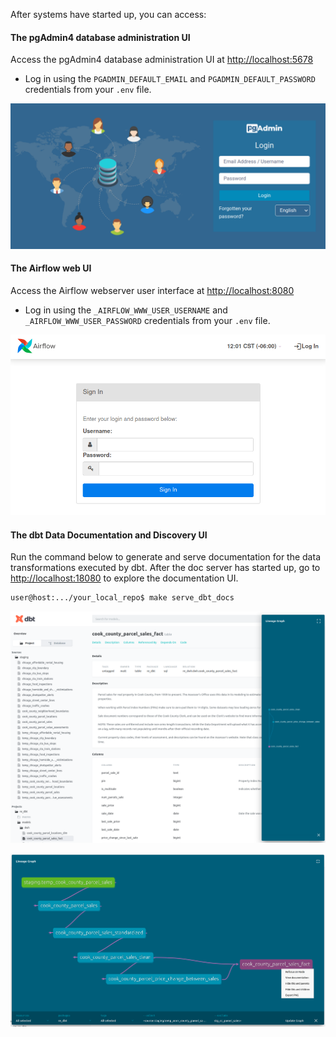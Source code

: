 After systems have started up, you can access:

#### The pgAdmin4 database administration UI
Access the pgAdmin4 database administration UI at [http://localhost:5678](http://localhost:5678)
* Log in using the `PGADMIN_DEFAULT_EMAIL` and `PGADMIN_DEFAULT_PASSWORD` credentials from your `.env` file.

![pgAdmin4 Web UI Login](/assets/imgs/systems/pgAdmin_web_interface_login_view.png)

#### The Airflow web UI 
Access the Airflow webserver user interface at [http://localhost:8080](http://localhost:8080)

* Log in using the `_AIRFLOW_WWW_USER_USERNAME` and `_AIRFLOW_WWW_USER_PASSWORD` credentials from your `.env` file.

![Airflow Webserver UI Login](/assets/imgs/systems/Airflow_webserver_UI_login_view.png)

#### The dbt Data Documentation and Discovery UI 
Run the command below to generate and serve documentation for the data transformations executed by dbt. After the doc server has started up, go to [http://localhost:18080](http://localhost:18080) to explore the documentation UI.

```bash
user@host:.../your_local_repo$ make serve_dbt_docs
```

![dbt Data Documentation Interface](/assets/imgs/systems/dbt_data_docs_interface_showing_parcel_sales.png)

![dbt Data Lineage Graph](/assets/imgs/systems/dbt_lineage_graph_of_parcel_sales.png)